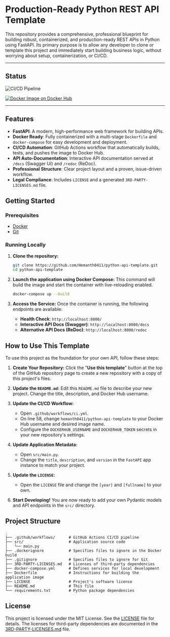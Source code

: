 # Production-Ready Python REST API Template

This repository provides a comprehensive, professional blueprint for building robust, containerized, and production-ready REST APIs in Python using FastAPI. Its primary purpose is to allow any developer to clone or template this project and immediately start building business logic, without worrying about setup, containerization, or CI/CD.

---

## Status

![CI/CD Pipeline](https://github.com/Hemanth0411/python-api-template/actions/workflows/ci.yml/badge.svg)

[![Docker Image on Docker Hub](https://img.shields.io/docker/pulls/hemanth0411/python-api-template.svg)](https://hub.docker.com/r/hemanth0411/python-api-template)

---

## Features

- **FastAPI**: A modern, high-performance web framework for building APIs.
- **Docker Ready**: Fully containerized with a multi-stage `Dockerfile` and `docker-compose` for easy development and deployment.
- **CI/CD Automation**: GitHub Actions workflow that automatically builds, tests, and pushes the image to Docker Hub.
- **API Auto-Documentation**: Interactive API documentation served at `/docs` (Swagger UI) and `/redoc` (ReDoc).
- **Professional Structure**: Clear project layout and a proven, issue-driven workflow.
- **Legal Compliance**: Includes `LICENSE` and a generated `3RD-PARTY-LICENSES.md` file.

## Getting Started

### Prerequisites

- [Docker](https://www.docker.com/products/docker-desktop/)
- [Git](https://git-scm.com/)

### Running Locally

1.  **Clone the repository:**
    ```bash
    git clone https://github.com/Hemanth0411/python-api-template.git
    cd python-api-template
    ```

2.  **Launch the application using Docker Compose:**
    This command will build the image and start the container with live-reloading enabled.
    ```bash
    docker-compose up --build
    ```

3.  **Access the Service:**
    Once the container is running, the following endpoints are available:
    - **Health Check**: `http://localhost:8000/`
    - **Interactive API Docs (Swagger)**: `http://localhost:8000/docs`
    - **Alternative API Docs (ReDoc)**: `http://localhost:8000/redoc`

## How to Use This Template

To use this project as the foundation for your own API, follow these steps:

1.  **Create Your Repository:**
    Click the "**Use this template**" button at the top of the GitHub repository page to create a new repository with a copy of this project's files.

2.  **Update the `README.md`:**
    Edit this `README.md` file to describe your new project. Change the title, description, and Docker Hub username.

3.  **Update the CI/CD Workflow:**
    - Open `.github/workflows/ci.yml`.
    - On line 58, change `hemanth0411/python-api-template` to your Docker Hub username and desired image name.
    - Configure the `DOCKERHUB_USERNAME` and `DOCKERHUB_TOKEN` secrets in your new repository's settings.

4.  **Update Application Metadata:**
    - Open `src/main.py`.
    - Change the `title`, `description`, and `version` in the `FastAPI` app instance to match your project.

5.  **Update the `LICENSE`:**
    - Open the `LICENSE` file and change the `[year]` and `[fullname]` to your own.

6.  **Start Developing!**
    You are now ready to add your own Pydantic models and API endpoints in the `src/` directory.

## Project Structure

```
.
├── .github/workflows/      # GitHub Actions CI/CD pipeline
├── src/                    # Application source code
│   └── main.py
├── .dockerignore           # Specifies files to ignore in the Docker build
├── .gitignore              # Specifies files to ignore for Git
├── 3RD-PARTY-LICENSES.md   # Licenses of third-party dependencies
├── docker-compose.yml      # Defines services for local development
├── Dockerfile              # Instructions for building the application image
├── LICENSE                 # Project's software license
├── README.md               # This file
└── requirements.txt        # Python package dependencies
```

## License

This project is licensed under the MIT License. See the [LICENSE](LICENSE) file for details. The licenses for third-party dependencies are documented in the [3RD-PARTY-LICENSES.md](3RD-PARTY-LICENSES.md) file.
```

